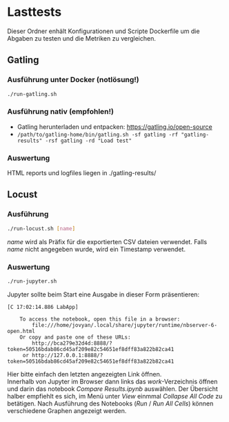 # Lasttests

Dieser Ordner enhält Konfigurationen und Scripte Dockerfile um die Abgaben zu testen und die Metriken zu vergleichen.

## Gatling

### Ausführung unter Docker (notlösung!)
```bash
./run-gatling.sh
```

### Ausführung nativ (empfohlen!)
* Gatling herunterladen und entpacken: https://gatling.io/open-source
* `/path/to/gatling-home/bin/gatling.sh -sf gatling -rf "gatling-results" -rsf gatling -rd "Load test"`  

### Auswertung
HTML reports und logfiles liegen in ./gatling-results/

## Locust

### Ausführung
```bash
./run-locust.sh [name]
```
_name_ wird als Präfix für die exportierten CSV dateien verwendet. Falls _name_ nicht angegeben wurde, wird ein Timestamp verwendet.


### Auswertung
```bash
./run-jupyter.sh
```
Jupyter sollte beim Start eine Ausgabe in dieser Form präsentieren:
```
[C 17:02:14.886 LabApp] 
    
    To access the notebook, open this file in a browser:
        file:///home/jovyan/.local/share/jupyter/runtime/nbserver-6-open.html
    Or copy and paste one of these URLs:
        http://bca279e32d4d:8888/?token=50516bdab86cd45af209e82c54651ef8dff83a822b82ca41
     or http://127.0.0.1:8888/?token=50516bdab86cd45af209e82c54651ef8dff83a822b82ca41
```
Hier bitte einfach den letzten angezeigten Link öffnen.  
Innerhalb von Jupyter im Browser dann links das _work_-Verzeichnis öffnen und darin das notebook _Compare Results.ipynb_ auswählen. 
Der Übersicht halber empfiehlt es sich, im Menü unter _View_ einmmal _Collapse All Code_ zu betätigen. 
Nach Ausführung des Notebooks (_Run_ / _Run All Cells_) können verschiedene Graphen angezeigt werden.

